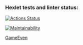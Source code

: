 ### Hexlet tests and linter status:
[![Actions Status](https://github.com/DmitryNikolaev98/java-project-lvl1/workflows/hexlet-check/badge.svg)](https://github.com/DmitryNikolaev98/java-project-lvl1/actions)

[![Maintainability](https://api.codeclimate.com/v1/badges/a99a88d28ad37a79dbf6/maintainability)](https://codeclimate.com/github/codeclimate/codeclimate/maintainability)

[GameEven](https://asciinema.org/a/KQPEhpZJvx4MBK3TvFGmyaDTq) 